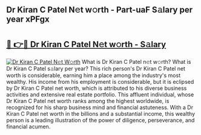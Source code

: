 ## Dr Kiran C Patel N𝚎t w𝚘rth - Part-uaF S𝚊lary per year xPFgx

# <h2><a href="http://gc1whw.nevu.top/?p=Dr+Kiran+C+Patel">🔗 👉🔴 Dr Kiran C Patel N𝚎t w𝚘rth - S𝚊lary</a></h2>

[![Dr Kiran C Patel N𝚎t W𝚘rth](https://i.imgur.com/Oavwk0R.jpeg)](http://gc1whw.nevu.top/?p=Dr+Kiran+C+Patel)
What is Dr Kiran C Patel n𝚎t w𝚘rth? What is Dr Kiran C Patel s𝚊lary per year?
This rich person's Dr Kiran C Patel net worth is considerable, earning him a place among the industry's most wealthy. His income from his employment is considerable, but it is eclipsed by Dr Kiran C Patel net worth, which is attributed to his diverse business activities and extensive real estate portfolio. This affluent individual, whose Dr Kiran C Patel net worth ranks among the highest worldwide, is recognized for his sharp business mind and financial astuteness. With a Dr Kiran C Patel net worth in the billions and a substantial income, this wealthy person is a leading illustration of the power of diligence, perseverance, and financial acumen.
